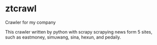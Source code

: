 # ztcrawl
Crawler for my company

This crawler written by python with scrapy scrapying news form 5 sites, such as eastmoney, simuwang, sina, hexun, and pedaily. 
